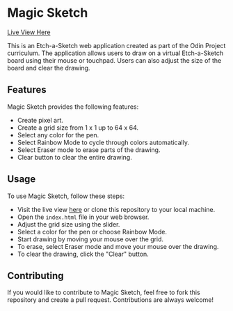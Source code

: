 # Magic Sketch

[Live View Here](https://eric-96.github.io/Etch-a-Sketch/)

This is an Etch-a-Sketch web application created as part of the Odin Project curriculum. The application allows users to draw on a virtual Etch-a-Sketch board using their mouse or touchpad. Users can also adjust the size of the board and clear the drawing.

## Features

Magic Sketch provides the following features:

- Create pixel art.
- Create a grid size from 1 x 1 up to 64 x 64.
- Select any color for the pen.
- Select Rainbow Mode to cycle through colors automatically.
- Select Eraser mode to erase parts of the drawing.
- Clear button to clear the entire drawing.

## Usage

To use Magic Sketch, follow these steps:

- Visit the live view [here](https://eric-96.github.io/Etch-a-Sketch/) or clone this repository to your local machine.
- Open the `index.html` file in your web browser.
- Adjust the grid size using the slider.
- Select a color for the pen or choose Rainbow Mode.
- Start drawing by moving your mouse over the grid.
- To erase, select Eraser mode and move your mouse over the drawing.
- To clear the drawing, click the "Clear" button.

## Contributing

If you would like to contribute to Magic Sketch, feel free to fork this repository and create a pull request. Contributions are always welcome!
